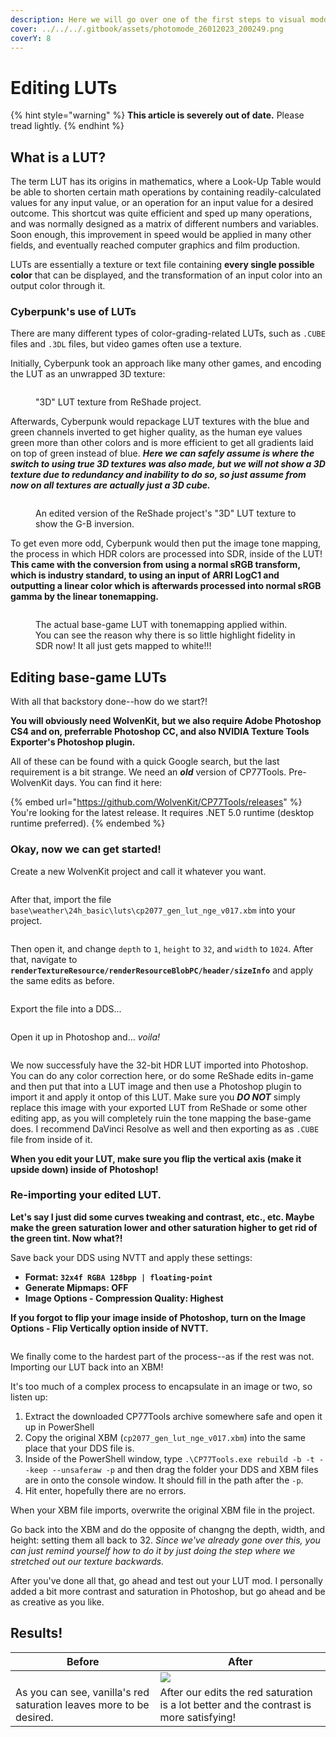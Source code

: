 ```yaml
---
description: Here we will go over one of the first steps to visual modding, editing LUTs!
cover: ../../../.gitbook/assets/photomode_26012023_200249.png
coverY: 8
---
```


# Editing LUTs

{% hint style="warning" %}
**This article is severely out of date.** Please tread lightly.
{% endhint %}

## What is a LUT?

The term LUT has its origins in mathematics, where a Look-Up Table would be able to shorten certain math operations by containing readily-calculated values for any input value, or an operation for an input value for a desired outcome. This shortcut was quite efficient and sped up many operations, and was normally designed as a matrix of different numbers and variables. Soon enough, this improvement in speed would be applied in many other fields, and eventually reached computer graphics and film production.

LUTs are essentially a texture or text file containing **every single possible color** that can be displayed, and the transformation of an input color into an output color through it.

### Cyberpunk's use of LUTs

There are many different types of color-grading-related LUTs, such as `.CUBE` files and `.3DL` files, but video games often use a texture.

Initially, Cyberpunk took an approach like many other games, and encoding the LUT as an unwrapped 3D texture:

<figure><img src="../../../.gitbook/assets/image (2) (3).png" alt=""><figcaption><p>"3D" LUT texture from ReShade project.</p></figcaption></figure>

Afterwards, Cyberpunk would repackage LUT textures with the blue and green channels inverted to get higher quality, as the human eye values green more than other colors and is more efficient to get all gradients laid on top of green instead of blue. _**Here we can safely assume is where the switch to using true 3D textures was also made, but we will not show a 3D texture due to redundancy and inability to do so, so just assume from now on all textures are actually just a 3D cube.**_

<figure><img src="../../../.gitbook/assets/lut_gb_inv.png" alt=""><figcaption><p>An edited version of the ReShade project's "3D" LUT texture to show the G-B inversion.</p></figcaption></figure>

To get even more odd, Cyberpunk would then put the image tone mapping, the process in which HDR colors are processed into SDR, inside of the LUT! **This came with the conversion from using a normal sRGB transform, which is industry standard, to using an input of ARRI LogC1 and outputting a linear color which is afterwards processed into normal sRGB gamma by the linear tonemapping.**

<figure><img src="../../../.gitbook/assets/cp2077_gen_lut_nge_v017.png" alt=""><figcaption><p>The actual base-game LUT with tonemapping applied within. You can see the reason why there is so little highlight fidelity in SDR now! It all just gets mapped to white!!!</p></figcaption></figure>

## Editing base-game LUTs

With all that backstory done--how do we start?!

**You will obviously need WolvenKit, but we also require Adobe Photoshop CS4 and on, preferrable Photoshop CC, and also NVIDIA Texture Tools Exporter's Photoshop plugin.**

All of these can be found with a quick Google search, but the last requirement is a bit strange. We need an _**old**_ version of CP77Tools. Pre-WolvenKit days. You can find it here:&#x20;

{% embed url="https://github.com/WolvenKit/CP77Tools/releases" %}
You're looking for the latest release. It requires .NET 5.0 runtime (desktop runtime preferred).
{% endembed %}

### **Okay, now we can get started!**

Create a new WolvenKit project and call it whatever you want.&#x20;

<div align="center">

<figure><img src="../../../.gitbook/assets/create_project.png" alt=""><figcaption></figcaption></figure>

</div>

After that, import the file `base\weather\24h_basic\luts\cp2077_gen_lut_nge_v017.xbm` into your project.

<figure><img src="../../../.gitbook/assets/Untitled-2.png" alt=""><figcaption></figcaption></figure>

Then open it, and change `depth` to `1`, `height` to `32`, and `width` to `1024`. After that, navigate to **`renderTextureResource/renderResourceBlobPC/header/sizeInfo`** and apply the same edits as before.

<figure><img src="../../../.gitbook/assets/apply_edits.png" alt=""><figcaption></figcaption></figure>

Export the file into a DDS...

<figure><img src="../../../.gitbook/assets/export_dds.png" alt=""><figcaption></figcaption></figure>

Open it up in Photoshop and... _voila!_

<figure><img src="../../../.gitbook/assets/Screenshot_20230126_071905.png" alt=""><figcaption></figcaption></figure>

We now successfuly have the 32-bit HDR LUT imported into Photoshop. You can do any color correction here, or do some ReShade edits in-game and then put that into a LUT image and then use a Photoshop plugin to import it and apply it ontop of this LUT. Make sure you _**DO NOT**_ simply replace this image with your exported LUT from ReShade or some other editing app, as you will completely ruin the tone mapping the base-game does. I recommend DaVinci Resolve as well and then exporting as as `.CUBE` file from inside of it.

**When you edit your LUT, make sure you flip the vertical axis (make it upside down) inside of Photoshop!**

### Re-importing your edited LUT.

**Let's say I just did some curves tweaking and contrast, etc., etc. Maybe make the green saturation lower and other saturation higher to get rid of the green tint. Now what?!**

Save back your DDS using NVTT and apply these settings:

* **Format: `32x4f RGBA 128bpp | floating-point`**
* **Generate Mipmaps: OFF**
* **Image Options - Compression Quality: Highest**

**If you forgot to flip your image inside of Photoshop, turn on the Image Options - Flip Vertically option inside of NVTT.**

<figure><img src="../../../.gitbook/assets/image (3) (1).png" alt=""><figcaption></figcaption></figure>

We finally come to the hardest part of the process--as if the rest was not. Importing our LUT back into an XBM!

It's too much of a complex process to encapsulate in an image or two, so listen up:

1. Extract the downloaded CP77Tools archive somewhere safe and open it up in PowerShell
2. Copy the original XBM (`cp2077_gen_lut_nge_v017.xbm`) into the same place that your DDS file is.
3. Inside of the PowerShell window, type `.\CP77Tools.exe rebuild -b -t --keep --unsaferaw -p` and then drag the folder your DDS and XBM files are in onto the console window. It should fill in the path after the `-p`.
4. Hit enter, hopefully there are no errors.

When your XBM file imports, overwrite the original XBM file in the project.

Go back into the XBM and do the opposite of changng the depth, width, and height: setting them all back to 32. _Since we've already gone over this, you can just remind yourself how to do it by just doing the step where we stretched out our texture backwards._

After you've done all that, go ahead and test out your LUT mod. I personally added a bit more contrast and saturation in Photoshop, but go ahead and be as creative as you like.&#x20;

## Results!

| Before                                                                                         | After                                                                                   |
| ---------------------------------------------------------------------------------------------- | --------------------------------------------------------------------------------------- |
| <img src="../../../.gitbook/assets/photomode_26012023_200639.png" alt="" data-size="original"> | ![](../../../.gitbook/assets/photomode\_26012023\_200249.png)                           |
| As you can see, vanilla's red saturation leaves more to be desired.                            | After our edits the red saturation is a lot better and the contrast is more satisfying! |
